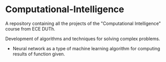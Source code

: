 # Computational-Intelligence
A repository containing all the projects of the "Computational Intelligence" course from ECE DUTh.

Development of algorithms and techniques for solving complex problems.

* Neural network as a type of machine learning algorithm for computing results of function given.

